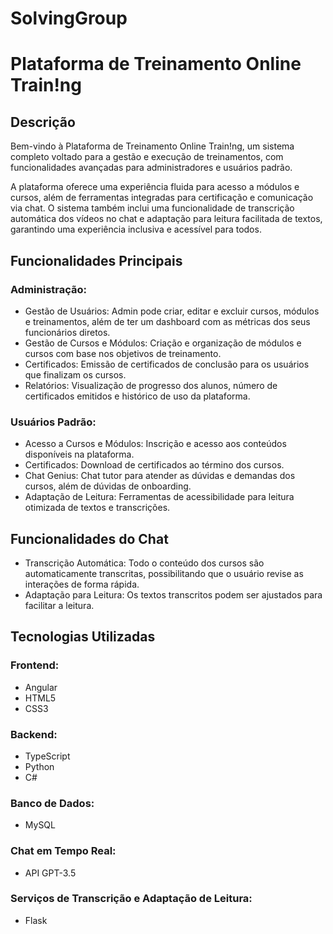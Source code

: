 # SolvingGroup

# Plataforma de Treinamento Online Train!ng

## Descrição

Bem-vindo à Plataforma de Treinamento Online Train!ng, um sistema completo voltado para a gestão e execução de treinamentos, com funcionalidades avançadas para administradores e usuários padrão.

A plataforma oferece uma experiência fluida para acesso a módulos e cursos, além de ferramentas integradas para certificação e comunicação via chat. O sistema também inclui uma funcionalidade de transcrição automática dos vídeos no chat e adaptação para leitura facilitada de textos, garantindo uma experiência inclusiva e acessível para todos.

## Funcionalidades Principais

### Administração:

- Gestão de Usuários: Admin pode criar, editar e excluir cursos, módulos e treinamentos, além de ter um dashboard com as métricas dos seus funcionários diretos.
- Gestão de Cursos e Módulos: Criação e organização de módulos e cursos com base nos objetivos de treinamento.
- Certificados: Emissão de certificados de conclusão para os usuários que finalizam os cursos.
- Relatórios: Visualização de progresso dos alunos, número de certificados emitidos e histórico de uso da plataforma.

### Usuários Padrão:

- Acesso a Cursos e Módulos: Inscrição e acesso aos conteúdos disponíveis na plataforma.
- Certificados: Download de certificados ao término dos cursos.
- Chat Genius: Chat tutor para atender as dúvidas e demandas dos cursos, além de dúvidas de onboarding.
- Adaptação de Leitura: Ferramentas de acessibilidade para leitura otimizada de textos e transcrições.

## Funcionalidades do Chat
- Transcrição Automática: Todo o conteúdo dos cursos são automaticamente transcritas, possibilitando que o usuário revise as interações de forma rápida.
- Adaptação para Leitura: Os textos transcritos podem ser ajustados para facilitar a leitura.

## Tecnologias Utilizadas

### Frontend:
- Angular
- HTML5
- CSS3
### Backend:
- TypeScript
- Python
- C#
### Banco de Dados:
- MySQL
### Chat em Tempo Real:
- API GPT-3.5
### Serviços de Transcrição e Adaptação de Leitura:
- Flask
